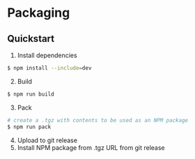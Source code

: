# Packaging

## Quickstart

1. Install dependencies
```sh
$ npm install --include=dev
```
2. Build
```sh
$ npm run build
```
3. Pack
```sh
# create a .tgz with contents to be used as an NPM package
$ npm run pack
```
4. Upload to git release
5. Install NPM package from .tgz URL from git release